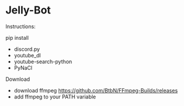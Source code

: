 # Jelly-Bot
Instructions:

pip install
 - discord.py
 - youtube_dl
 - youtube-search-python
 - PyNaCl

Download
 - download ffmpeg https://github.com/BtbN/FFmpeg-Builds/releases
 - add ffmpeg to your PATH variable
